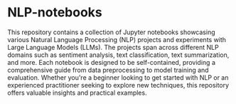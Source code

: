 # NLP-notebooks
This repository contains a collection of Jupyter notebooks showcasing various Natural Language Processing (NLP) projects and experiments with Large Language Models (LLMs). The projects span across different NLP domains such as sentiment analysis, text classification, text summarization, and more.
Each notebook is designed to be self-contained, providing a comprehensive guide from data preprocessing to model training and evaluation. Whether you're a beginner looking to get started with NLP or an experienced practitioner seeking to explore new techniques, this repository offers valuable insights and practical examples.
